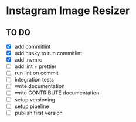 # Instagram Image Resizer

## TO DO

- [x] add commitlint
- [x] add husky to run commitlint
- [x] add .nvmrc
- [ ] add lint + prettier
- [ ] run lint on commit
- [ ] integration tests
- [ ] write documentation
- [ ] write CONTRIBUTE documentation
- [ ] setup versioning
- [ ] setup pipeline
- [ ] publish first version